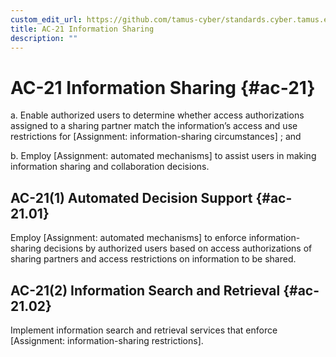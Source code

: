```yaml
---
custom_edit_url: https://github.com/tamus-cyber/standards.cyber.tamus.edu/tree/main/content/tamus.edu/TAMUS_profile.xml
title: AC-21 Information Sharing
description: ""
---
```


# AC-21 Information Sharing {#ac-21}

a. Enable authorized users to determine whether access authorizations assigned to a sharing partner match the information’s access and use restrictions for [Assignment: information-sharing circumstances] ; and

b. Employ [Assignment: automated mechanisms] to assist users in making information sharing and collaboration decisions.

## AC-21(1) Automated Decision Support {#ac-21.01}

Employ [Assignment: automated mechanisms] to enforce information-sharing decisions by authorized users based on access authorizations of sharing partners and access restrictions on information to be shared.

## AC-21(2) Information Search and Retrieval {#ac-21.02}

Implement information search and retrieval services that enforce [Assignment: information-sharing restrictions].

